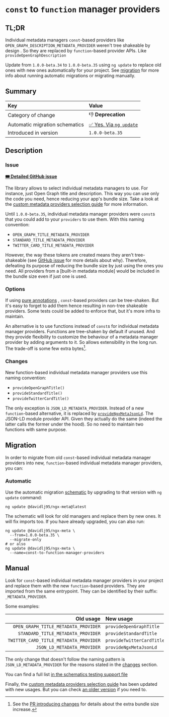 # `const` to `function` manager providers

## TL;DR

Individual metadata managers `const`-based providers like `OPEN_GRAPH_DESCRIPTION_METADATA_PROVIDER` weren't tree shakeable by design . So they are replaced by `function`-based provider APIs. Like `provideOpenGraphDescription`

Update from `1.0.0-beta.34` to `1.0.0-beta.35` using `ng update` to replace old ones with new ones automatically for your project. See [migration](#migration) for more info about running automatic migrations or migrating manually.

## Summary

| Key                            | Value                                 |
| :----------------------------- | :------------------------------------ |
| Category of change             | 👎 **Deprecation**                    |
| Automatic migration schematics | [✅ Yes. Via `ng update`](#automatic) |
| Introduced in version          | `1.0.0-beta.35`                       |

## Description

### Issue

[GitHub issue]: https://github.com/davidlj95/ngx/issues/960

[**🎟️ Detailed GitHub issue**][GitHub issue]

The library allows to select individual metadata managers to use. For instance, just Open Graph title and description. This way you can use only the code you need, hence reducing your app's bundle size. Take a look at the [custom metadata providers selection guide](custom-metadata-providers-selection.md) for more information.

Until `1.0.0-beta.35`, individual metadata manager providers were `const`s that you could add to your `providers` to use them. With this naming convention:

- `OPEN_GRAPH_TITLE_METADATA_PROVIDER`
- `STANDARD_TITLE_METADATA_PROVIDER`
- `TWITTER_CARD_TITLE_METADATA_PROVIDER`

However, the way these tokens are created means they aren't tree-shakeable (see [GitHub issue] for more details about why).
Therefore, defeating its purpose of reducing the bundle size by just using the ones you need. All providers from a [built-in metadata module] would be included in the bundle size even if just one is used.

### Options

If using [pure annotations](https://terser.org/docs/miscellaneous/#annotations) , `const`-based providers can be tree-shaken. But it's easy to forget to add them hence resulting in non-tree shakeable providers. Some tests could be added to enforce that, but it's more infra to maintain.

An alternative is to use functions instead of `const`s for individual metadata manager providers. Functions are tree-shaken by default if unused. And they provide flexibility to customize the behaviour of a metadata manager provider by adding arguments to it. So allows extensibility in the long run. The trade-off is some few extra bytes[^1].

### Changes

New function-based individual metadata manager providers use this naming convention:

- `provideOpenGraphTitle()`
- `provideStandardTitle()`
- `provideTwitterCardTitle()`

The only exception is `JSON_LD_METADATA_PROVIDER`. Instead of a new `function`-based alternative, it is replaced by [`provideNgxMetaJsonLd`](ngx-meta.providengxmetajsonld.md). The JSON-LD module provider API. Given they actually do the same (indeed the latter calls the former under the hood). So no need to maintain two functions with same purpose.

## Migration

In order to migrate from old `const`-based individual metadata manager providers into new, `function`-based individual metadata manager providers, you can:

### Automatic

Use the automatic migration [schematic](https://angular.dev/tools/cli/schematics) by upgrading to that version with `ng update` command:

```shell
ng update @davidlj95/ngx-meta@latest
```

The schematic will look for old managers and replace them by new ones. It will fix imports too. If you have already upgraded, you can also run:

```shell
ng update @davidlj95/ngx-meta \
  --from=1.0.0-beta.35 \
  --migrate-only
# or also
ng update @davidlj95/ngx-meta \
  --name=const-to-function-manager-providers
```

## Manual

Look for `const`-based individual metadata manager providers in your project and replace them with the new `function`-based providers. They are imported from the same entrypoint. They can be identified by their suffix: `_METADATA_PROVIDER`.

Some examples:

|                              Old usage | New usage                 |
| -------------------------------------: | :------------------------ |
|   `OPEN_GRAPH_TITLE_METADATA_PROVIDER` | `provideOpenGraphTitle`   |
|     `STANDARD_TITLE_METADATA_PROVIDER` | `provideStandardTitle`    |
| `TWITTER_CARD_TITLE_METADATA_PROVIDER` | `provideTwitterCardTitle` |
|            `JSON_LD_METADATA_PROVIDER` | `provideNgxMetaJsonLd`    |

The only change that doesn't follow the naming pattern is `JSON_LD_METADATA_PROVIDER` for the reasons stated in the [changes](#changes) section.

You can find a full list [in the schematics testing support file](https://github.com/davidlj95/ngx/blob/ngx-meta-v1.0.0-beta.32/projects/ngx-meta/schematics/migrations/tree-shakeable-manager-providers/testing/replacements.ts)

Finally, the [custom metadata providers selection guide](custom-metadata-providers-selection.md) has been updated with new usages. But you can check [an older version](https://github.com/davidlj95/ngx/blob/ngx-meta-v1.0.0-beta.31/projects/ngx-meta/docs/content/guides/custom-metadata-providers-selection.md) if you need to.

[^1]: See the [PR introducing changes](https://github.com/davidlj95/ngx/pull/1004) for details about the extra bundle size increase.
